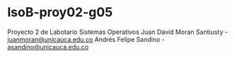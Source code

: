 # lsoB-proy02-g05
Proyecto 2 de Labotario Sistemas Operativos
Juan David Moran Santiusty - juanmoran@unicauca.edu.co
Andrés Felipe Sandino - asandino@unicauca.edu.co
